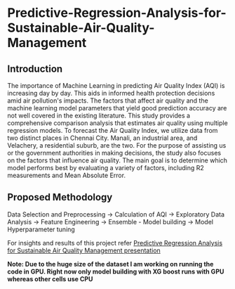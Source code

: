 # Predictive-Regression-Analysis-for-Sustainable-Air-Quality-Management
## Introduction
The importance of Machine Learning in predicting Air Quality Index (AQI) is increasing day by day. This aids in informed health protection decisions amid air pollution's impacts. The factors that affect air quality and the machine learning model parameters that yield good prediction accuracy are not well covered in the existing literature. This study provides a comprehensive comparison analysis that estimates air quality using multiple regression models. To forecast the Air Quality Index, we utilize data from two distinct places in Chennai City. Manali, an industrial area, and Velachery, a residential suburb, are the two. For the purpose of assisting us or the government authorities in making decisions, the study also focuses on the factors that influence air quality. The main goal is to determine which model performs best by evaluating a variety of factors, including R2 measurements and Mean Absolute Error.

## Proposed Methodology
Data Selection and Preprocessing -> Calculation of AQI -> Exploratory Data Analysis -> Feature Engineering -> Ensemble - Model building -> Model Hyperparameter tuning

For insights and results of this project refer [Predictive Regression Analysis for Sustainable Air Quality Management presentation](Predictive-Regression-Analysis-for-Sustainable-Air-Quality-Management)

**Note: Due to the huge size of the dataset I am working on running the code in GPU. Right now only model building with XG boost runs with GPU whereas other cells use CPU** 

